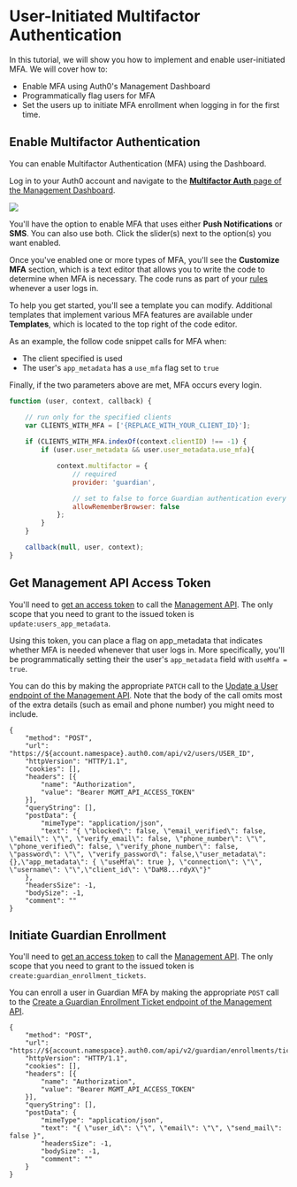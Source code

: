 # User-Initiated Multifactor Authentication

In this tutorial, we will show you how to implement and enable user-initiated MFA. We will cover how to:

* Enable MFA using Auth0's Management Dashboard
* Programmatically flag users for MFA
* Set the users up to initiate MFA enrollment when logging in for the first time.

## Enable Multifactor Authentication

You can enable Multifactor Authentication (MFA) using the Dashboard.

Log in to your Auth0 account and navigate to the [**Multifactor Auth** page of the Management Dashboard](${manage_url}/#/guardian).

![](/mfa-home.png)

You'll have the option to enable MFA that uses either **Push Notifications** or **SMS**. You can also use both. Click the slider(s) next to the option(s) you want enabled.

Once you've enabled one or more types of MFA, you'll see the **Customize MFA** section, which is a text editor that allows you to write the code to determine when MFA is necessary. The code runs as part of your [rules](/rules) whenever a user logs in.

To help you get started, you'll see a template you can modify. Additional templates that implement various MFA features are available under **Templates**, which is located to the top right of the code editor.

As an example, the follow code snippet calls for MFA when:

* The client specified is used
* The user's `app_metadata` has a `use_mfa` flag set to `true`

Finally, if the two parameters above are met, MFA occurs every login.

```js
function (user, context, callback) {

    // run only for the specified clients
    var CLIENTS_WITH_MFA = ['{REPLACE_WITH_YOUR_CLIENT_ID}'];
    
    if (CLIENTS_WITH_MFA.indexOf(context.clientID) !== -1) {
        if (user.user_metadata && user.user_metadata.use_mfa){

            context.multifactor = {
                // required
                provider: 'guardian', 

                // set to false to force Guardian authentication every login
                allowRememberBrowser: false
            };
        }
    }

    callback(null, user, context);
}
```

## Get Management API Access Token

You'll need to [get an access token](/api/management/v2/tokens) to call the [Management API](/api/management/v2). The only scope that you need to grant to the issued token is `update:users_app_metadata`.

Using this token, you can place a flag on app_metadata that indicates whether MFA is needed whenever that user logs in.  More specifically, you'll be programmatically setting their the user's `app_metadata` field with `useMfa = true`.

You can do this by making the appropriate `PATCH` call to the [Update a User endpoint of the Management API](/api/management/v2#!/Users/patch_users_by_id). Note that the body of the call omits most of the extra details (such as email and phone number) you might need to include.

```har
{
	"method": "POST",
	"url": "https://${account.namespace}.auth0.com/api/v2/users/USER_ID",
	"httpVersion": "HTTP/1.1",
	"cookies": [],
	"headers": [{
		"name": "Authorization",
		"value": "Bearer MGMT_API_ACCESS_TOKEN"
	}],
	"queryString": [],
	"postData": {
		"mimeType": "application/json",
		"text": "{ \"blocked\": false, \"email_verified\": false, \"email\": \"\", \"verify_email\": false, \"phone_number\": \"\", \"phone_verified\": false, \"verify_phone_number\": false, \"password\": \"\", \"verify_password\": false,\"user_metadata\": {},\"app_metadata\": { \"useMfa\": true }, \"connection\": \"\", \"username\": \"\",\"client_id\": \"DaM8...rdyX\"}"
	},
	"headersSize": -1,
	"bodySize": -1,
	"comment": ""
}
```

## Initiate Guardian Enrollment

You'll need to [get an access token](/api/management/v2/tokens) to call the [Management API](/api/management/v2). The only scope that you need to grant to the issued token is `create:guardian_enrollment_tickets`.

You can enroll a user in Guardian MFA by making the appropriate `POST` call to the [Create a Guardian Enrollment Ticket endpoint of the Management API](/api/management/v2#!/Guardian/post_ticket).

```har
{
	"method": "POST",
	"url": "https://${account.namespace}.auth0.com/api/v2/guardian/enrollments/ticket",
	"httpVersion": "HTTP/1.1",
	"cookies": [],
	"headers": [{
		"name": "Authorization",
		"value": "Bearer MGMT_API_ACCESS_TOKEN"
	}],
	"queryString": [],
	"postData": {
		"mimeType": "application/json",
		"text": "{ \"user_id\": \"\", \"email\": \"\", \"send_mail\": false }",
		"headersSize": -1,
		"bodySize": -1,
		"comment": ""
	}
}
```